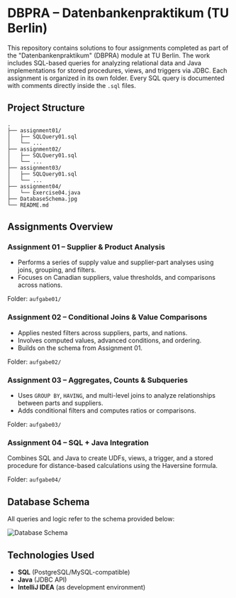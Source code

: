 # DBPRA – Datenbankenpraktikum (TU Berlin)

This repository contains solutions to four assignments completed as part of the "Datenbankenpraktikum" (DBPRA) module at TU Berlin. 
The work includes SQL-based queries for analyzing relational data and Java implementations for stored procedures, views, and triggers via JDBC.
Each assignment is organized in its own folder. Every SQL query is documented with comments directly inside the `.sql` files.


## Project Structure
```
.
├── assignment01/
│   ├── SQLQuery01.sql
│   └── ...
├── assignment02/
│   ├── SQLQuery01.sql
│   └── ...
├── assignment03/
│   ├── SQLQuery01.sql
│   └── ...
├── assignment04/
│   └── Exercise04.java
├── DatabaseSchema.jpg 
└── README.md
```




## Assignments Overview

### Assignment 01 – Supplier & Product Analysis

- Performs a series of supply value and supplier-part analyses using joins, grouping, and filters.
- Focuses on Canadian suppliers, value thresholds, and comparisons across nations.

Folder: `aufgabe01/`  


### Assignment 02 – Conditional Joins & Value Comparisons

- Applies nested filters across suppliers, parts, and nations.
- Involves computed values, advanced conditions, and ordering.
- Builds on the schema from Assignment 01.

Folder: `aufgabe02/`



### Assignment 03 – Aggregates, Counts & Subqueries

- Uses `GROUP BY`, `HAVING`, and multi-level joins to analyze relationships between parts and suppliers.
- Adds conditional filters and computes ratios or comparisons.

Folder: `aufgabe03/`


###  Assignment 04 – SQL + Java Integration

Combines SQL and Java to create UDFs, views, a trigger, and a stored procedure for distance-based calculations using the Haversine formula.

Folder: `aufgabe04/`  



##  Database Schema

All queries and logic refer to the schema provided below:

![Database Schema](./DatabaseSchema.jpg)


## Technologies Used

- **SQL** (PostgreSQL/MySQL-compatible)
- **Java** (JDBC API)
- **IntelliJ IDEA** (as development environment)

